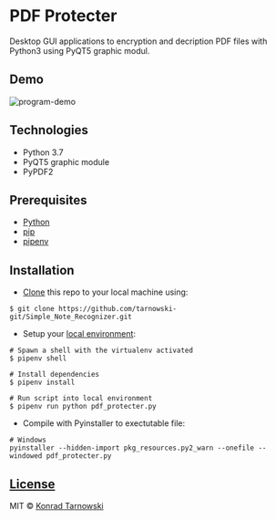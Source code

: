 # PDF Protecter

Desktop GUI applications to encryption and decription PDF files with Python3 using PyQT5 graphic modul.

## Demo

![program-demo](https://user-images.githubusercontent.com/34337622/86960486-deaaa280-c15f-11ea-9723-71fc0986de2a.gif)

## Technologies

-   Python 3.7
-   PyQT5 graphic module
-   PyPDF2

## Prerequisites

-   [Python](https://www.python.org/downloads/)
-   [pip](https://pip.pypa.io/en/stable/installing/)
-   [pipenv](https://pipenv.readthedocs.io/en/latest/install/#make-sure-you-ve-got-python-pip)

## Installation

-   [Clone](https://help.github.com/en/github/creating-cloning-and-archiving-repositories/cloning-a-repository) this repo to your local machine using:

```
$ git clone https://github.com/tarnowski-git/Simple_Note_Recognizer.git
```

-   Setup your [local environment](https://thoughtbot.com/blog/how-to-manage-your-python-projects-with-pipenv):

```
# Spawn a shell with the virtualenv activated
$ pipenv shell

# Install dependencies
$ pipenv install

# Run script into local environment
$ pipenv run python pdf_protecter.py
```

-   Compile with Pyinstaller to exectutable file:

```
# Windows
pyinstaller --hidden-import pkg_resources.py2_warn --onefile --windowed pdf_protecter.py
```

## [License](https://github.com/tarnowski-git/PDF_Protecter/blob/master/LICENSE)

MIT © [Konrad Tarnowski](https://github.com/tarnowski-git)
